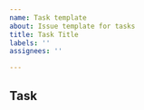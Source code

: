 ```yaml
---
name: Task template
about: Issue template for tasks
title: Task Title
labels: ''
assignees: ''

---
```


## Task